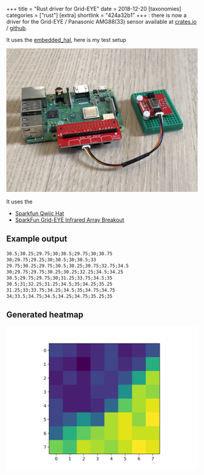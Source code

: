 +++
title = "Rust driver for Grid-EYE"
date = 2018-12-20
[taxonomies]
categories = ["rust"]
[extra]
shortlink = "424a32b1"
+++
:
there is now a driver for the Grid-EYE / Panasonic AMG88(33) sensor available at
[crates.io](https://crates.io/crates/grideye) / [github](https://github.com/uwearzt/grideye).

It uses the [embedded_hal](https://crates.io/crates/embedded-hal), here is my test setup

<!-- more -->

![Test setup](rpi_grideye.jpg)

It uses the

* [Sparkfun Qwiic Hat](https://www.sparkfun.com/products/14459)
* [SparkFun Grid-EYE Infrared Array Breakout](https://www.sparkfun.com/products/14607)

## Example output

```csv
30.5;30.25;29.75;30;30.5;29.75;30;30.75
30;29.75;29.25;30;30.5;30;30.5;33
29.75;30.25;29.75;30.5;30.25;30.75;32.75;34.5
30;29.75;29.75;30.25;30.25;32.25;34.5;34.25
30.5;29.75;29.75;30;31.25;33.75;34.5;35
30.5;31;32.25;31.25;34.5;35;34.25;35.25
31.25;33;33.75;34.25;34.5;35;34.75;34.75
34;33.5;34.75;34.5;34.25;34.75;35.25;35
```

## Generated heatmap

![Heatmap](heatmap.png)
